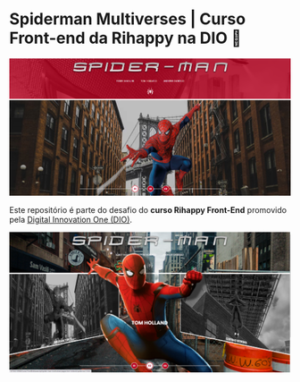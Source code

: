 # Spiderman Multiverses | Curso Front-end da Rihappy na DIO 🚀

![Banner Mundo Invertido](assets/images/title2.png)

 Este repositório é parte do desafio do  **curso Rihappy Front-End** promovido pela [Digital Innovation One (DIO)](https://www.dio.me).

![Banner Mundo Invertido](assets/images/title.png)
